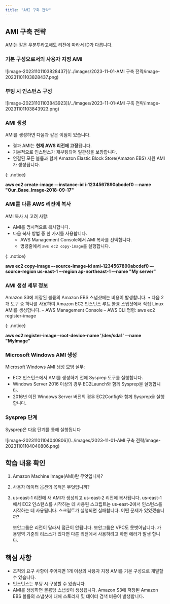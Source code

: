 ```yaml
---
title: "AMI 구축 전략"
---
```


## AMI 구축 전략

AMI는 같은 우분투라고해도 리전에 따라서 ID가 다릅니다.

### 기본 구성으로서의 사용자 지정 AMI

![image-20231101103828437](/../images/2023-11-01-AMI 구축 전략/image-20231101103828437.png)

### 부팅 시 인스턴스 구성

![image-20231101103843923](/../images/2023-11-01-AMI 구축 전략/image-20231101103843923.png)



### AMI 생성

AMI를 생성하면 다음과 같은 이점이 있습니다. 

- 결과 AMI는 **현재 AWS 리전에 고정**됩니다. 
- 기본적으로 인스턴스가 재부팅되어 일관성을 보장합니다. 
- 연결된 모든 볼륨과 함께 Amazon Elastic Block Store(Amazon EBS) 지원 AMI가 생성됩니다.

{: .notice}

**aws ec2 create-image –-instance-id i-1234567890abcdef0 –-name "Our_Base_Image-2018-09-17"**

### AMI를 다른 AWS 리전에 복사

AMI 복사 시 고려 사항:

- AMI를 명시적으로 복사합니다. 
- 다음 복사 방법 중 한 가지를 사용합니다. 
  - AWS Management Console에서 AMI 복사를 선택합니다. 
  - 명령줄에서 `aws ec2 copy-image`를 실행합니다.

{: .notice}

**aws ec2 copy-image –-source-image-id ami-1234567890abcdef0 –-source-region us-east-1 –-region ap-northeast-1 –-name "My server"**

### AMI 생성 세부 정보

Amazon S3에 저장된 볼륨의 Amazon EBS 스냅샷에는 비용이 발생합니다. • 다음 2개 도구 중 하나를 사용하여 Amazon EC2 인스턴스 루트 볼륨 스냅샷에서 직접 Linux AMI를 생성합니다. – AWS Management Console – AWS CLI 명령: aws ec2 register-image

{: .notice}

**aws ec2 register-image –root-device-name '/dev/sda1' --name "MyImage"** 

### Microsoft Windows AMI 생성

Microsoft Windows AMI 생성 모범 실무: 

- EC2 인스턴스에서 AMI를 생성하기 전에 Sysprep 도구를 실행합니다. 
- Windows Server 2016 이상의 경우 EC2Launch와 함께 Sysprep을 실행합니다. 
- 2016년 이전 Windows Server 버전의 경우 EC2Config와 함께 Sysprep을 실행합니다.

### Sysprep 단계

Sysprep은 다음 단계를 통해 실행됩니다

![image-20231101104040806](/../images/2023-11-01-AMI 구축 전략/image-20231101104040806.png)

## 학습 내용 확인

1. Amazon Machine Image(AMI)란 무엇입니까? 

2. 사용자 데이터 옵션의 목적은 무엇입니까? 

3. us-east-1 리전에 새 AMI가 생성되고 us-east-2 리전에 복사됩니다. us-east-1에서 EC2 인스턴스를 시작하는 데 사용된 스크립트는 us-east-2에서 인스턴스를 시작하는 데 사용됩니다. 스크립트가 실행되면 실패합니다. 어떤 문제가 있었겠습니까?

   보안그룹은 리전이 달라서 접근이 안됩니다. 보안그룹은 VPC도 못벗어납니다. 가용영역 기준의 리소스가 있다면 다른 리전에서 사용하려고 하면 에러가 발생 합니다.

## 핵심 사항

- 조직의 요구 사항이 주어지면 1개 이상의 사용자 지정 AMI를 기본 구성으로 개발할 수 있습니다. 
- 인스턴스는 부팅 시 구성할 수 있습니다. 
- AMI를 생성하면 볼륨당 스냅샷이 생성됩니다. Amazon S3에 저장된 Amazon EBS 볼륨의 스냅샷에 대해 스토리지 및 데이터 검색 비용이 발생합니다.